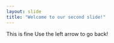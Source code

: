 ```yaml
---
layout: slide
title: "Welcome to our second slide!"
---
```

This is fine
Use the left arrow to go back!
